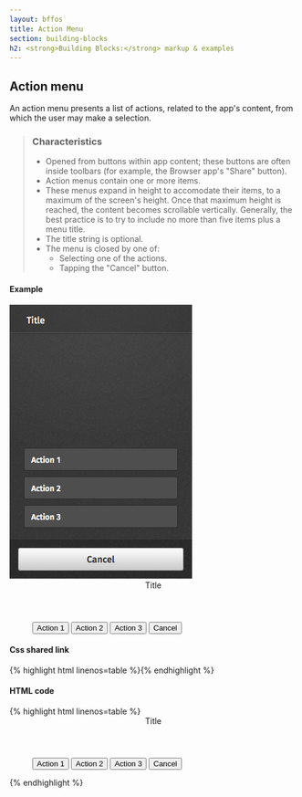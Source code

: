 ```yaml
---
layout: bffos
title: Action Menu
section: building-blocks
h2: <strong>Building Blocks:</strong> markup & examples
---
```


## Action menu

An action menu presents a list of actions, related to the app's content, from which the user may make a selection.

> ### Characteristics
> * Opened from buttons within app content; these buttons are often inside toolbars (for example, the Browser app's "Share" button).
> * Action menus contain one or more items.
> * These menus expand in height to accomodate their items, to a maximum of the screen's height. Once that maximum height is reached, the content becomes scrollable vertically. Generally, the best practice is to try to include no more than five items plus a menu title.
> * The title string is optional.
> * The menu is closed by one of:
>   * Selecting one of the actions.
>   * Tapping the "Cancel" button.

<div>
  <h4>Example</h4>
  <section class="example">
    <img src="../images/BB/action_menu.jpg" alt="Action menu (Image replacing code)"/>
    <article class="full frame">
      <form role="dialog" onsubmit="return false;" data-type="action">
        <header>Title</header>
        <menu>
          <button>Action 1</button>
          <button>Action 2</button>
          <button>Action 3</button>
          <button>Cancel</button>
        </menu>
      </form>
    </article>
  </section>

  <h4>Css shared link</h4>
  {% highlight html linenos=table %}<link rel="stylesheet" type="text/css" href="shared/style/action_menu.css">{% endhighlight %}

  <h4>HTML code</h4>
  {% highlight html linenos=table %}<form role="dialog" onsubmit="labelreturn false;" data-type="action">
  <header>Title</header>
  <menu>
    <button>Action 1</button>
    <button>Action 2</button>
    <button>Action 3</button>
    <button>Cancel</button>
  </menu>
</form>{% endhighlight %}
</div>